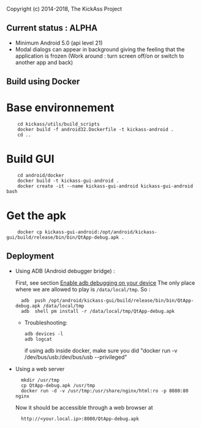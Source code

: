Copyright (c) 2014-2018, The KickAss Project


## Current status : ALPHA

 - Minimum Android 5.0 (api level 21)
 - Modal dialogs can appear in background giving the feeling that the application is frozen (Work around : turn screen off/on or switch to another app and back)

## Build using Docker

# Base environnement

        cd kickass/utils/build_scripts
        docker build -f android32.Dockerfile -t kickass-android .
        cd ..

# Build GUI

        cd android/docker
        docker build -t kickass-gui-android .
        docker create -it --name kickass-gui-android kickass-gui-android bash

# Get the apk

        docker cp kickass-gui-android:/opt/android/kickass-gui/build/release/bin/bin/QtApp-debug.apk .
       
## Deployment

- Using ADB (Android debugger bridge) : 

  First, see section [Enable adb debugging on your device](https://developer.android.com/studio/command-line/adb.html#Enabling)
  The only place where we are allowed to play is `/data/local/tmp`. So : 

        adb  push /opt/android/kickass-gui/build/release/bin/bin/QtApp-debug.apk /data/local/tmp
        adb  shell pm install -r /data/local/tmp/QtApp-debug.apk
   
  - Troubleshooting: 
  
        adb devices -l
        adb logcat
	
    if using adb inside docker, make sure you did "docker run -v /dev/bus/usb:/dev/bus/usb --privileged"
	
- Using a web server

        mkdir /usr/tmp
        cp QtApp-debug.apk /usr/tmp
        docker run -d -v /usr/tmp:/usr/share/nginx/html:ro -p 8080:80 nginx

  Now it should be accessible through a web browser at 
  
        http://<your.local.ip>:8080/QtApp-debug.apk
  
